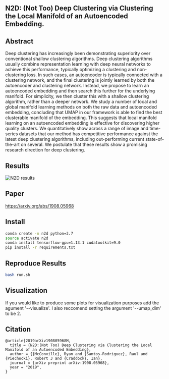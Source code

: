 ## N2D: (Not Too) Deep Clustering via Clustering the Local Manifold of an Autoencoded Embedding.

## Abstract
Deep clustering has increasingly been demonstrating superiority over conventional shallow clustering algorithms. 
Deep clustering algorithms usually combine representation learning with deep neural networks to achieve this performance, typically optimizing a clustering and non-clustering loss.
In such cases, an autoencoder is typically connected with a clustering network, and the final clustering is jointly learned by both the autoencoder and clustering network.
Instead, we propose to learn an autoencoded embedding and then search this further for the underlying manifold.
For simplicity, we then cluster this with a shallow clustering algorithm, rather than a deeper network.
We study a number of local and global manifold learning methods on both the raw data and autoencoded embedding, concluding that UMAP in our framework is able to find the best clusterable manifold of the embedding. This suggests that local manifold learning on an autoencoded embedding is effective for discovering higher quality clusters.
We quantitatively show across a range of image and time-series datasets that our method has competitive performance against the latest deep clustering algorithms, including out-performing current state-of-the-art on several.
We postulate that these results show a promising research direction for deep clustering.

## Results
![N2D results](https://seis.bristol.ac.uk/~rm17770/publications/n2d-results.png)

## Paper

https://arxiv.org/abs/1908.05968

## Install

```sh
conda create -n n2d python=3.7  
source activate n2d
conda install tensorflow-gpu=1.13.1 cudatoolkit=9.0
pip install -r requirements.txt
```

## Reproduce Results
```sh
bash run.sh
```

## Visualization
If you would like to produce some plots for visualization purposes add the agument '--visualize'. I also reccomend setting the argument '--umap_dim' to be 2.

## Citation
```
@article{2019arXiv190805968M,
  title = {N2D:(Not Too) Deep Clustering via Clustering the Local Manifold of an Autoencoded Embedding},
  author = {{McConville}, Ryan and {Santos-Rodriguez}, Raul and {Piechocki}, Robert J and {Craddock}, Ian},
  journal = {arXiv preprint arXiv:1908.05968},
  year = "2019",
}
```
